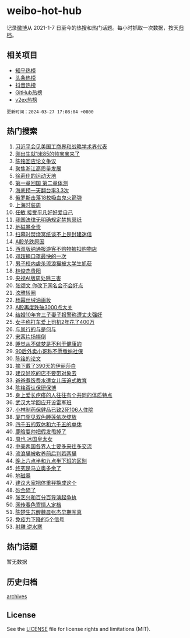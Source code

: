 # weibo-hot-hub

记录[微博](https://www.weibo.com)从 2021-1-7 日至今的热搜和热门话题。每小时抓取一次数据，按天[归档](archives)。

## 相关项目

- [知乎热榜](https://github.com/lonnyzhang423/zhihu-hot-hub)
- [头条热榜](https://github.com/lonnyzhang423/toutiao-hot-hub)
- [抖音热榜](https://github.com/lonnyzhang423/douyin-hot-hub)
- [GitHub热榜](https://github.com/lonnyzhang423/github-hot-hub)
- [v2ex热榜](https://github.com/lonnyzhang423/v2ex-hot-hub)


`更新时间：2024-03-27 17:08:04 +0800`

## 热门搜索

1. [习近平会见美国工商界和战略学术界代表](https://m.weibo.cn/search?containerid=100103type%3D1%26t%3D10%26q%3D%23%E4%B9%A0%E8%BF%91%E5%B9%B3%E4%BC%9A%E8%A7%81%E7%BE%8E%E5%9B%BD%E5%B7%A5%E5%95%86%E7%95%8C%E5%92%8C%E6%88%98%E7%95%A5%E5%AD%A6%E6%9C%AF%E7%95%8C%E4%BB%A3%E8%A1%A8%23&stream_entry_id=51&isnewpage=1&extparam=seat%3D1%26filter_type%3Drealtimehot%26c_type%3D51%26stream_entry_id%3D51%26pos%3D0%26q%3D%2523%25E4%25B9%25A0%25E8%25BF%2591%25E5%25B9%25B3%25E4%25BC%259A%25E8%25A7%2581%25E7%25BE%258E%25E5%259B%25BD%25E5%25B7%25A5%25E5%2595%2586%25E7%2595%258C%25E5%2592%258C%25E6%2588%2598%25E7%2595%25A5%25E5%25AD%25A6%25E6%259C%25AF%25E7%2595%258C%25E4%25BB%25A3%25E8%25A1%25A8%2523%26dgr%3D0%26cate%3D10103%26display_time%3D1711530483%26pre_seqid%3D1711530483840029869196)
1. [刚出生就1米85的帅宝宝来了](https://m.weibo.cn/search?containerid=100103type%3D1%26t%3D10%26q%3D%23%E5%88%9A%E5%87%BA%E7%94%9F%E5%B0%B11%E7%B1%B385%E7%9A%84%E5%B8%85%E5%AE%9D%E5%AE%9D%E6%9D%A5%E4%BA%86%23&stream_entry_id=31&isnewpage=1&extparam=seat%3D1%26realpos%3D1%26band_rank%3D1%26pos%3D0%26c_type%3D31%26cate%3D5001%26lcate%3D5001%26stream_entry_id%3D31%26filter_type%3Drealtimehot%26q%3D%2523%25E5%2588%259A%25E5%2587%25BA%25E7%2594%259F%25E5%25B0%25B11%25E7%25B1%25B385%25E7%259A%2584%25E5%25B8%2585%25E5%25AE%259D%25E5%25AE%259D%25E6%259D%25A5%25E4%25BA%2586%2523%26flag%3D32768%26dgr%3D0%26display_time%3D1711530483%26pre_seqid%3D1711530483840029869196)
1. [陈铭回应论文争议](https://m.weibo.cn/search?containerid=100103type%3D1%26t%3D10%26q%3D%23%E9%99%88%E9%93%AD%E5%9B%9E%E5%BA%94%E8%AE%BA%E6%96%87%E4%BA%89%E8%AE%AE%23&stream_entry_id=31&isnewpage=1&extparam=seat%3D1%26realpos%3D2%26band_rank%3D2%26pos%3D1%26c_type%3D31%26cate%3D5001%26lcate%3D5001%26stream_entry_id%3D31%26filter_type%3Drealtimehot%26q%3D%2523%25E9%2599%2588%25E9%2593%25AD%25E5%259B%259E%25E5%25BA%2594%25E8%25AE%25BA%25E6%2596%2587%25E4%25BA%2589%25E8%25AE%25AE%2523%26flag%3D1%26dgr%3D0%26display_time%3D1711530483%26pre_seqid%3D1711530483840029869196)
1. [聚焦浙江高质量发展](https://m.weibo.cn/search?containerid=100103type%3D1%26t%3D10%26q%3D%23%E8%81%9A%E7%84%A6%E6%B5%99%E6%B1%9F%E9%AB%98%E8%B4%A8%E9%87%8F%E5%8F%91%E5%B1%95%23&stream_entry_id=31&isnewpage=1&extparam=seat%3D1%26realpos%3D3%26band_rank%3D3%26pos%3D2%26c_type%3D31%26cate%3D5001%26lcate%3D5001%26stream_entry_id%3D31%26filter_type%3Drealtimehot%26q%3D%2523%25E8%2581%259A%25E7%2584%25A6%25E6%25B5%2599%25E6%25B1%259F%25E9%25AB%2598%25E8%25B4%25A8%25E9%2587%258F%25E5%258F%2591%25E5%25B1%2595%2523%26flag%3D0%26dgr%3D0%26display_time%3D1711530483%26pre_seqid%3D1711530483840029869196)
1. [徐莉佳的运动天地](https://m.weibo.cn/search?containerid=100103type%3D1%26t%3D10%26q%3D%23%E5%BE%90%E8%8E%89%E4%BD%B3%E7%9A%84%E8%BF%90%E5%8A%A8%E5%A4%A9%E5%9C%B0%23&stream_entry_id=31&isnewpage=1&extparam=seat%3D1%26band_rank%3D4%26pos%3D3%26c_type%3D31%26is_ad_pos%3D1%26cate%3D5001%26lcate%3D5001%26stream_entry_id%3D31%26filter_type%3Drealtimehot%26q%3D%2523%25E5%25BE%2590%25E8%258E%2589%25E4%25BD%25B3%25E7%259A%2584%25E8%25BF%2590%25E5%258A%25A8%25E5%25A4%25A9%25E5%259C%25B0%2523%26dgr%3D0%26adid%3D228625%26display_time%3D1711530483%26pre_seqid%3D1711530483840029869196)
1. [第一章回国 第二章体测](https://m.weibo.cn/search?containerid=100103type%3D1%26t%3D10%26q%3D%E7%AC%AC%E4%B8%80%E7%AB%A0%E5%9B%9E%E5%9B%BD+%E7%AC%AC%E4%BA%8C%E7%AB%A0%E4%BD%93%E6%B5%8B&stream_entry_id=31&isnewpage=1&extparam=seat%3D1%26realpos%3D4%26band_rank%3D4%26pos%3D4%26c_type%3D31%26cate%3D5001%26lcate%3D5001%26stream_entry_id%3D31%26filter_type%3Drealtimehot%26q%3D%25E7%25AC%25AC%25E4%25B8%2580%25E7%25AB%25A0%25E5%259B%259E%25E5%259B%25BD%2520%25E7%25AC%25AC%25E4%25BA%258C%25E7%25AB%25A0%25E4%25BD%2593%25E6%25B5%258B%26flag%3D2%26dgr%3D0%26display_time%3D1711530483%26pre_seqid%3D1711530483840029869196)
1. [海底捞一天翻台率3.3次](https://m.weibo.cn/search?containerid=100103type%3D1%26t%3D10%26q%3D%23%E6%B5%B7%E5%BA%95%E6%8D%9E%E4%B8%80%E5%A4%A9%E7%BF%BB%E5%8F%B0%E7%8E%873.3%E6%AC%A1%23&stream_entry_id=31&isnewpage=1&extparam=seat%3D1%26realpos%3D5%26band_rank%3D5%26pos%3D5%26c_type%3D31%26cate%3D5001%26lcate%3D5001%26stream_entry_id%3D31%26filter_type%3Drealtimehot%26q%3D%2523%25E6%25B5%25B7%25E5%25BA%2595%25E6%258D%259E%25E4%25B8%2580%25E5%25A4%25A9%25E7%25BF%25BB%25E5%258F%25B0%25E7%258E%25873.3%25E6%25AC%25A1%2523%26flag%3D2%26dgr%3D0%26display_time%3D1711530483%26pre_seqid%3D1711530483840029869196)
1. [俄罗斯击落18枚吸血鬼火箭弹](https://m.weibo.cn/search?containerid=100103type%3D1%26t%3D10%26q%3D%23%E4%BF%84%E7%BD%97%E6%96%AF%E5%87%BB%E8%90%BD18%E6%9E%9A%E5%90%B8%E8%A1%80%E9%AC%BC%E7%81%AB%E7%AE%AD%E5%BC%B9%23&stream_entry_id=31&isnewpage=1&extparam=seat%3D1%26realpos%3D6%26band_rank%3D6%26pos%3D6%26c_type%3D31%26cate%3D5001%26lcate%3D5001%26stream_entry_id%3D31%26filter_type%3Drealtimehot%26q%3D%2523%25E4%25BF%2584%25E7%25BD%2597%25E6%2596%25AF%25E5%2587%25BB%25E8%2590%25BD18%25E6%259E%259A%25E5%2590%25B8%25E8%25A1%2580%25E9%25AC%25BC%25E7%2581%25AB%25E7%25AE%25AD%25E5%25BC%25B9%2523%26flag%3D1%26dgr%3D0%26display_time%3D1711530483%26pre_seqid%3D1711530483840029869196)
1. [上海时装周](https://m.weibo.cn/search?containerid=100103type%3D1%26t%3D10%26q%3D%23%E4%B8%8A%E6%B5%B7%E6%97%B6%E8%A3%85%E5%91%A8%23&stream_entry_id=31&isnewpage=1&extparam=seat%3D1%26band_rank%3D7%26pos%3D7%26c_type%3D31%26is_ad_pos%3D1%26cate%3D5001%26lcate%3D5001%26stream_entry_id%3D31%26filter_type%3Drealtimehot%26q%3D%2523%25E4%25B8%258A%25E6%25B5%25B7%25E6%2597%25B6%25E8%25A3%2585%25E5%2591%25A8%2523%26dgr%3D0%26adid%3D228602%26display_time%3D1711530483%26pre_seqid%3D1711530483840029869196)
1. [任敏 接受平凡好好爱自己](https://m.weibo.cn/search?containerid=100103type%3D1%26t%3D10%26q%3D%E4%BB%BB%E6%95%8F+%E6%8E%A5%E5%8F%97%E5%B9%B3%E5%87%A1%E5%A5%BD%E5%A5%BD%E7%88%B1%E8%87%AA%E5%B7%B1&stream_entry_id=31&isnewpage=1&extparam=seat%3D1%26realpos%3D7%26band_rank%3D7%26pos%3D8%26c_type%3D31%26cate%3D5001%26lcate%3D5001%26stream_entry_id%3D31%26filter_type%3Drealtimehot%26q%3D%25E4%25BB%25BB%25E6%2595%258F%2520%25E6%258E%25A5%25E5%258F%2597%25E5%25B9%25B3%25E5%2587%25A1%25E5%25A5%25BD%25E5%25A5%25BD%25E7%2588%25B1%25E8%2587%25AA%25E5%25B7%25B1%26flag%3D1%26dgr%3D0%26display_time%3D1711530483%26pre_seqid%3D1711530483840029869196)
1. [我国法律无明确规定禁售冥纸](https://m.weibo.cn/search?containerid=100103type%3D1%26t%3D10%26q%3D%23%E6%88%91%E5%9B%BD%E6%B3%95%E5%BE%8B%E6%97%A0%E6%98%8E%E7%A1%AE%E8%A7%84%E5%AE%9A%E7%A6%81%E5%94%AE%E5%86%A5%E7%BA%B8%23&stream_entry_id=31&isnewpage=1&extparam=seat%3D1%26realpos%3D8%26band_rank%3D8%26pos%3D9%26c_type%3D31%26cate%3D5001%26lcate%3D5001%26stream_entry_id%3D31%26filter_type%3Drealtimehot%26q%3D%2523%25E6%2588%2591%25E5%259B%25BD%25E6%25B3%2595%25E5%25BE%258B%25E6%2597%25A0%25E6%2598%258E%25E7%25A1%25AE%25E8%25A7%2584%25E5%25AE%259A%25E7%25A6%2581%25E5%2594%25AE%25E5%2586%25A5%25E7%25BA%25B8%2523%26flag%3D0%26dgr%3D0%26display_time%3D1711530483%26pre_seqid%3D1711530483840029869196)
1. [地磁暴全责](https://m.weibo.cn/search?containerid=100103type%3D1%26t%3D10%26q%3D%E5%9C%B0%E7%A3%81%E6%9A%B4%E5%85%A8%E8%B4%A3&stream_entry_id=31&isnewpage=1&extparam=seat%3D1%26realpos%3D9%26band_rank%3D9%26pos%3D10%26c_type%3D31%26cate%3D5001%26lcate%3D5001%26stream_entry_id%3D31%26filter_type%3Drealtimehot%26q%3D%25E5%259C%25B0%25E7%25A3%2581%25E6%259A%25B4%25E5%2585%25A8%25E8%25B4%25A3%26flag%3D0%26dgr%3D0%26display_time%3D1711530483%26pre_seqid%3D1711530483840029869196)
1. [扫墓时焚烧冥纸谈不上是封建迷信](https://m.weibo.cn/search?containerid=100103type%3D1%26t%3D10%26q%3D%23%E6%89%AB%E5%A2%93%E6%97%B6%E7%84%9A%E7%83%A7%E5%86%A5%E7%BA%B8%E8%B0%88%E4%B8%8D%E4%B8%8A%E6%98%AF%E5%B0%81%E5%BB%BA%E8%BF%B7%E4%BF%A1%23&stream_entry_id=31&isnewpage=1&extparam=seat%3D1%26realpos%3D10%26band_rank%3D10%26pos%3D11%26c_type%3D31%26cate%3D5001%26lcate%3D5001%26stream_entry_id%3D31%26filter_type%3Drealtimehot%26q%3D%2523%25E6%2589%25AB%25E5%25A2%2593%25E6%2597%25B6%25E7%2584%259A%25E7%2583%25A7%25E5%2586%25A5%25E7%25BA%25B8%25E8%25B0%2588%25E4%25B8%258D%25E4%25B8%258A%25E6%2598%25AF%25E5%25B0%2581%25E5%25BB%25BA%25E8%25BF%25B7%25E4%25BF%25A1%2523%26flag%3D0%26dgr%3D0%26display_time%3D1711530483%26pre_seqid%3D1711530483840029869196)
1. [A股杀跌原因](https://m.weibo.cn/search?containerid=100103type%3D1%26t%3D10%26q%3D%23A%E8%82%A1%E6%9D%80%E8%B7%8C%E5%8E%9F%E5%9B%A0%23&stream_entry_id=31&isnewpage=1&extparam=seat%3D1%26realpos%3D11%26band_rank%3D11%26pos%3D12%26c_type%3D31%26cate%3D5001%26lcate%3D5001%26stream_entry_id%3D31%26filter_type%3Drealtimehot%26q%3D%2523A%25E8%2582%25A1%25E6%259D%2580%25E8%25B7%258C%25E5%258E%259F%25E5%259B%25A0%2523%26flag%3D1%26dgr%3D0%26display_time%3D1711530483%26pre_seqid%3D1711530483840029869196)
1. [西双版纳通报游客不购物被扣购物店](https://m.weibo.cn/search?containerid=100103type%3D1%26t%3D10%26q%3D%23%E8%A5%BF%E5%8F%8C%E7%89%88%E7%BA%B3%E9%80%9A%E6%8A%A5%E6%B8%B8%E5%AE%A2%E4%B8%8D%E8%B4%AD%E7%89%A9%E8%A2%AB%E6%89%A3%E8%B4%AD%E7%89%A9%E5%BA%97%23&stream_entry_id=31&isnewpage=1&extparam=seat%3D1%26realpos%3D12%26band_rank%3D12%26pos%3D13%26c_type%3D31%26cate%3D5001%26lcate%3D5001%26stream_entry_id%3D31%26filter_type%3Drealtimehot%26q%3D%2523%25E8%25A5%25BF%25E5%258F%258C%25E7%2589%2588%25E7%25BA%25B3%25E9%2580%259A%25E6%258A%25A5%25E6%25B8%25B8%25E5%25AE%25A2%25E4%25B8%258D%25E8%25B4%25AD%25E7%2589%25A9%25E8%25A2%25AB%25E6%2589%25A3%25E8%25B4%25AD%25E7%2589%25A9%25E5%25BA%2597%2523%26flag%3D1%26dgr%3D0%26display_time%3D1711530483%26pre_seqid%3D1711530483840029869196)
1. [邓超摘口罩最快的一次](https://m.weibo.cn/search?containerid=100103type%3D1%26t%3D10%26q%3D%E9%82%93%E8%B6%85%E6%91%98%E5%8F%A3%E7%BD%A9%E6%9C%80%E5%BF%AB%E7%9A%84%E4%B8%80%E6%AC%A1&stream_entry_id=31&isnewpage=1&extparam=seat%3D1%26realpos%3D13%26band_rank%3D13%26pos%3D14%26c_type%3D31%26cate%3D5001%26lcate%3D5001%26stream_entry_id%3D31%26filter_type%3Drealtimehot%26q%3D%25E9%2582%2593%25E8%25B6%2585%25E6%2591%2598%25E5%258F%25A3%25E7%25BD%25A9%25E6%259C%2580%25E5%25BF%25AB%25E7%259A%2584%25E4%25B8%2580%25E6%25AC%25A1%26flag%3D0%26dgr%3D0%26display_time%3D1711530483%26pre_seqid%3D1711530483840029869196)
1. [男子校内虐杀流浪猫被大学生抓获](https://m.weibo.cn/search?containerid=100103type%3D1%26t%3D10%26q%3D%23%E7%94%B7%E5%AD%90%E6%A0%A1%E5%86%85%E8%99%90%E6%9D%80%E6%B5%81%E6%B5%AA%E7%8C%AB%E8%A2%AB%E5%A4%A7%E5%AD%A6%E7%94%9F%E6%8A%93%E8%8E%B7%23&stream_entry_id=31&isnewpage=1&extparam=seat%3D1%26realpos%3D14%26band_rank%3D14%26pos%3D15%26c_type%3D31%26cate%3D5001%26lcate%3D5001%26stream_entry_id%3D31%26filter_type%3Drealtimehot%26q%3D%2523%25E7%2594%25B7%25E5%25AD%2590%25E6%25A0%25A1%25E5%2586%2585%25E8%2599%2590%25E6%259D%2580%25E6%25B5%2581%25E6%25B5%25AA%25E7%258C%25AB%25E8%25A2%25AB%25E5%25A4%25A7%25E5%25AD%25A6%25E7%2594%259F%25E6%258A%2593%25E8%258E%25B7%2523%26flag%3D0%26dgr%3D0%26display_time%3D1711530483%26pre_seqid%3D1711530483840029869196)
1. [林俊杰贵阳](https://m.weibo.cn/search?containerid=100103type%3D1%26t%3D10%26q%3D%E6%9E%97%E4%BF%8A%E6%9D%B0%E8%B4%B5%E9%98%B3&stream_entry_id=31&isnewpage=1&extparam=seat%3D1%26realpos%3D15%26band_rank%3D15%26pos%3D16%26c_type%3D31%26cate%3D5001%26lcate%3D5001%26stream_entry_id%3D31%26filter_type%3Drealtimehot%26q%3D%25E6%259E%2597%25E4%25BF%258A%25E6%259D%25B0%25E8%25B4%25B5%25E9%2598%25B3%26flag%3D1%26dgr%3D0%26display_time%3D1711530483%26pre_seqid%3D1711530483840029869196)
1. [央视AI版周处除三害](https://m.weibo.cn/search?containerid=100103type%3D1%26t%3D10%26q%3D%23%E5%A4%AE%E8%A7%86AI%E7%89%88%E5%91%A8%E5%A4%84%E9%99%A4%E4%B8%89%E5%AE%B3%23&stream_entry_id=31&isnewpage=1&extparam=seat%3D1%26realpos%3D16%26band_rank%3D16%26pos%3D17%26c_type%3D31%26cate%3D5001%26lcate%3D5001%26stream_entry_id%3D31%26filter_type%3Drealtimehot%26q%3D%2523%25E5%25A4%25AE%25E8%25A7%2586AI%25E7%2589%2588%25E5%2591%25A8%25E5%25A4%2584%25E9%2599%25A4%25E4%25B8%2589%25E5%25AE%25B3%2523%26flag%3D1%26dgr%3D0%26display_time%3D1711530483%26pre_seqid%3D1711530483840029869196)
1. [张颂文 你改下网名会不会好点](https://m.weibo.cn/search?containerid=100103type%3D1%26t%3D10%26q%3D%E5%BC%A0%E9%A2%82%E6%96%87+%E4%BD%A0%E6%94%B9%E4%B8%8B%E7%BD%91%E5%90%8D%E4%BC%9A%E4%B8%8D%E4%BC%9A%E5%A5%BD%E7%82%B9&stream_entry_id=31&isnewpage=1&extparam=seat%3D1%26realpos%3D17%26band_rank%3D17%26pos%3D18%26c_type%3D31%26cate%3D5001%26lcate%3D5001%26stream_entry_id%3D31%26filter_type%3Drealtimehot%26q%3D%25E5%25BC%25A0%25E9%25A2%2582%25E6%2596%2587%2520%25E4%25BD%25A0%25E6%2594%25B9%25E4%25B8%258B%25E7%25BD%2591%25E5%2590%258D%25E4%25BC%259A%25E4%25B8%258D%25E4%25BC%259A%25E5%25A5%25BD%25E7%2582%25B9%26flag%3D2%26dgr%3D0%26display_time%3D1711530483%26pre_seqid%3D1711530483840029869196)
1. [泫雅转圈](https://m.weibo.cn/search?containerid=100103type%3D1%26t%3D10%26q%3D%E6%B3%AB%E9%9B%85%E8%BD%AC%E5%9C%88&stream_entry_id=31&isnewpage=1&extparam=seat%3D1%26realpos%3D18%26band_rank%3D18%26pos%3D19%26c_type%3D31%26cate%3D5001%26lcate%3D5001%26stream_entry_id%3D31%26filter_type%3Drealtimehot%26q%3D%25E6%25B3%25AB%25E9%259B%2585%25E8%25BD%25AC%25E5%259C%2588%26flag%3D0%26dgr%3D0%26display_time%3D1711530483%26pre_seqid%3D1711530483840029869196)
1. [杨幂丝绒油画妆](https://m.weibo.cn/search?containerid=100103type%3D1%26t%3D10%26q%3D%23%E6%9D%A8%E5%B9%82%E4%B8%9D%E7%BB%92%E6%B2%B9%E7%94%BB%E5%A6%86%23&stream_entry_id=31&isnewpage=1&extparam=seat%3D1%26realpos%3D19%26band_rank%3D19%26pos%3D20%26c_type%3D31%26cate%3D5001%26lcate%3D5001%26stream_entry_id%3D31%26filter_type%3Drealtimehot%26q%3D%2523%25E6%259D%25A8%25E5%25B9%2582%25E4%25B8%259D%25E7%25BB%2592%25E6%25B2%25B9%25E7%2594%25BB%25E5%25A6%2586%2523%26flag%3D1%26dgr%3D0%26display_time%3D1711530483%26pre_seqid%3D1711530483840029869196)
1. [A股再度跌破3000点大关](https://m.weibo.cn/search?containerid=100103type%3D1%26t%3D10%26q%3D%23A%E8%82%A1%E5%86%8D%E5%BA%A6%E8%B7%8C%E7%A0%B43000%E7%82%B9%E5%A4%A7%E5%85%B3%23&stream_entry_id=31&isnewpage=1&extparam=seat%3D1%26realpos%3D20%26band_rank%3D20%26pos%3D21%26c_type%3D31%26cate%3D5001%26lcate%3D5001%26stream_entry_id%3D31%26filter_type%3Drealtimehot%26q%3D%2523A%25E8%2582%25A1%25E5%2586%258D%25E5%25BA%25A6%25E8%25B7%258C%25E7%25A0%25B43000%25E7%2582%25B9%25E5%25A4%25A7%25E5%2585%25B3%2523%26flag%3D0%26dgr%3D0%26display_time%3D1711530483%26pre_seqid%3D1711530483840029869196)
1. [结婚10年育三子妻子报警称遭丈夫强奸](https://m.weibo.cn/search?containerid=100103type%3D1%26t%3D10%26q%3D%23%E7%BB%93%E5%A9%9A10%E5%B9%B4%E8%82%B2%E4%B8%89%E5%AD%90%E5%A6%BB%E5%AD%90%E6%8A%A5%E8%AD%A6%E7%A7%B0%E9%81%AD%E4%B8%88%E5%A4%AB%E5%BC%BA%E5%A5%B8%23&stream_entry_id=31&isnewpage=1&extparam=seat%3D1%26realpos%3D21%26band_rank%3D21%26pos%3D22%26c_type%3D31%26cate%3D5001%26lcate%3D5001%26stream_entry_id%3D31%26filter_type%3Drealtimehot%26q%3D%2523%25E7%25BB%2593%25E5%25A9%259A10%25E5%25B9%25B4%25E8%2582%25B2%25E4%25B8%2589%25E5%25AD%2590%25E5%25A6%25BB%25E5%25AD%2590%25E6%258A%25A5%25E8%25AD%25A6%25E7%25A7%25B0%25E9%2581%25AD%25E4%25B8%2588%25E5%25A4%25AB%25E5%25BC%25BA%25E5%25A5%25B8%2523%26flag%3D1%26dgr%3D0%26display_time%3D1711530483%26pre_seqid%3D1711530483840029869196)
1. [女子称打车爱上司机2年花了400万](https://m.weibo.cn/search?containerid=100103type%3D1%26t%3D10%26q%3D%23%E5%A5%B3%E5%AD%90%E7%A7%B0%E6%89%93%E8%BD%A6%E7%88%B1%E4%B8%8A%E5%8F%B8%E6%9C%BA2%E5%B9%B4%E8%8A%B1%E4%BA%86400%E4%B8%87%23&stream_entry_id=31&isnewpage=1&extparam=seat%3D1%26realpos%3D22%26band_rank%3D22%26pos%3D23%26c_type%3D31%26cate%3D5001%26lcate%3D5001%26stream_entry_id%3D31%26filter_type%3Drealtimehot%26q%3D%2523%25E5%25A5%25B3%25E5%25AD%2590%25E7%25A7%25B0%25E6%2589%2593%25E8%25BD%25A6%25E7%2588%25B1%25E4%25B8%258A%25E5%258F%25B8%25E6%259C%25BA2%25E5%25B9%25B4%25E8%258A%25B1%25E4%25BA%2586400%25E4%25B8%2587%2523%26flag%3D0%26dgr%3D0%26display_time%3D1711530483%26pre_seqid%3D1711530483840029869196)
1. [与凤行的与是何与](https://m.weibo.cn/search?containerid=100103type%3D1%26t%3D10%26q%3D%E4%B8%8E%E5%87%A4%E8%A1%8C%E7%9A%84%E4%B8%8E%E6%98%AF%E4%BD%95%E4%B8%8E&stream_entry_id=31&isnewpage=1&extparam=seat%3D1%26realpos%3D23%26band_rank%3D23%26pos%3D24%26c_type%3D31%26cate%3D5001%26lcate%3D5001%26stream_entry_id%3D31%26filter_type%3Drealtimehot%26q%3D%25E4%25B8%258E%25E5%2587%25A4%25E8%25A1%258C%25E7%259A%2584%25E4%25B8%258E%25E6%2598%25AF%25E4%25BD%2595%25E4%25B8%258E%26flag%3D1%26dgr%3D0%26display_time%3D1711530483%26pre_seqid%3D1711530483840029869196)
1. [宋茜片场摔倒](https://m.weibo.cn/search?containerid=100103type%3D1%26t%3D10%26q%3D%E5%AE%8B%E8%8C%9C%E7%89%87%E5%9C%BA%E6%91%94%E5%80%92&stream_entry_id=31&isnewpage=1&extparam=seat%3D1%26realpos%3D24%26band_rank%3D24%26pos%3D25%26c_type%3D31%26cate%3D5001%26lcate%3D5001%26stream_entry_id%3D31%26filter_type%3Drealtimehot%26q%3D%25E5%25AE%258B%25E8%258C%259C%25E7%2589%2587%25E5%259C%25BA%25E6%2591%2594%25E5%2580%2592%26flag%3D0%26dgr%3D0%26display_time%3D1711530483%26pre_seqid%3D1711530483840029869196)
1. [睡觉从不做梦是不利于健康的](https://m.weibo.cn/search?containerid=100103type%3D1%26t%3D10%26q%3D%23%E7%9D%A1%E8%A7%89%E4%BB%8E%E4%B8%8D%E5%81%9A%E6%A2%A6%E6%98%AF%E4%B8%8D%E5%88%A9%E4%BA%8E%E5%81%A5%E5%BA%B7%E7%9A%84%23&stream_entry_id=31&isnewpage=1&extparam=seat%3D1%26realpos%3D25%26band_rank%3D25%26pos%3D26%26c_type%3D31%26cate%3D5001%26lcate%3D5001%26stream_entry_id%3D31%26filter_type%3Drealtimehot%26q%3D%2523%25E7%259D%25A1%25E8%25A7%2589%25E4%25BB%258E%25E4%25B8%258D%25E5%2581%259A%25E6%25A2%25A6%25E6%2598%25AF%25E4%25B8%258D%25E5%2588%25A9%25E4%25BA%258E%25E5%2581%25A5%25E5%25BA%25B7%25E7%259A%2584%2523%26flag%3D0%26dgr%3D0%26display_time%3D1711530483%26pre_seqid%3D1711530483840029869196)
1. [90后外卖小哥称不愿缴纳社保](https://m.weibo.cn/search?containerid=100103type%3D1%26t%3D10%26q%3D%2390%E5%90%8E%E5%A4%96%E5%8D%96%E5%B0%8F%E5%93%A5%E7%A7%B0%E4%B8%8D%E6%84%BF%E7%BC%B4%E7%BA%B3%E7%A4%BE%E4%BF%9D%23&stream_entry_id=31&isnewpage=1&extparam=seat%3D1%26realpos%3D26%26band_rank%3D26%26pos%3D27%26c_type%3D31%26cate%3D5001%26lcate%3D5001%26stream_entry_id%3D31%26filter_type%3Drealtimehot%26q%3D%252390%25E5%2590%258E%25E5%25A4%2596%25E5%258D%2596%25E5%25B0%258F%25E5%2593%25A5%25E7%25A7%25B0%25E4%25B8%258D%25E6%2584%25BF%25E7%25BC%25B4%25E7%25BA%25B3%25E7%25A4%25BE%25E4%25BF%259D%2523%26flag%3D0%26dgr%3D0%26display_time%3D1711530483%26pre_seqid%3D1711530483840029869196)
1. [陈铭的论文](https://m.weibo.cn/search?containerid=100103type%3D1%26t%3D10%26q%3D%23%E9%99%88%E9%93%AD%E7%9A%84%E8%AE%BA%E6%96%87%23&stream_entry_id=31&isnewpage=1&extparam=seat%3D1%26realpos%3D27%26band_rank%3D27%26pos%3D28%26c_type%3D31%26cate%3D5001%26lcate%3D5001%26stream_entry_id%3D31%26filter_type%3Drealtimehot%26q%3D%2523%25E9%2599%2588%25E9%2593%25AD%25E7%259A%2584%25E8%25AE%25BA%25E6%2596%2587%2523%26flag%3D0%26dgr%3D0%26display_time%3D1711530483%26pre_seqid%3D1711530483840029869196)
1. [摘下戴了390天的伊丽莎白](https://m.weibo.cn/search?containerid=100103type%3D1%26t%3D10%26q%3D%23%E6%91%98%E4%B8%8B%E6%88%B4%E4%BA%86390%E5%A4%A9%E7%9A%84%E4%BC%8A%E4%B8%BD%E8%8E%8E%E7%99%BD%23&stream_entry_id=31&isnewpage=1&extparam=seat%3D1%26realpos%3D28%26band_rank%3D28%26pos%3D29%26c_type%3D31%26cate%3D5001%26lcate%3D5001%26stream_entry_id%3D31%26filter_type%3Drealtimehot%26q%3D%2523%25E6%2591%2598%25E4%25B8%258B%25E6%2588%25B4%25E4%25BA%2586390%25E5%25A4%25A9%25E7%259A%2584%25E4%25BC%258A%25E4%25B8%25BD%25E8%258E%258E%25E7%2599%25BD%2523%26flag%3D1%26dgr%3D0%26display_time%3D1711530483%26pre_seqid%3D1711530483840029869196)
1. [建议好吃的店不要带对象去](https://m.weibo.cn/search?containerid=100103type%3D1%26t%3D10%26q%3D%23%E5%BB%BA%E8%AE%AE%E5%A5%BD%E5%90%83%E7%9A%84%E5%BA%97%E4%B8%8D%E8%A6%81%E5%B8%A6%E5%AF%B9%E8%B1%A1%E5%8E%BB%23&stream_entry_id=31&isnewpage=1&extparam=seat%3D1%26realpos%3D29%26band_rank%3D29%26pos%3D30%26c_type%3D31%26cate%3D5001%26lcate%3D5001%26stream_entry_id%3D31%26filter_type%3Drealtimehot%26q%3D%2523%25E5%25BB%25BA%25E8%25AE%25AE%25E5%25A5%25BD%25E5%2590%2583%25E7%259A%2584%25E5%25BA%2597%25E4%25B8%258D%25E8%25A6%2581%25E5%25B8%25A6%25E5%25AF%25B9%25E8%25B1%25A1%25E5%258E%25BB%2523%26flag%3D0%26dgr%3D0%26display_time%3D1711530483%26pre_seqid%3D1711530483840029869196)
1. [爸爸煮饭费水遭女儿压迫式教育](https://m.weibo.cn/search?containerid=100103type%3D1%26t%3D10%26q%3D%23%E7%88%B8%E7%88%B8%E7%85%AE%E9%A5%AD%E8%B4%B9%E6%B0%B4%E9%81%AD%E5%A5%B3%E5%84%BF%E5%8E%8B%E8%BF%AB%E5%BC%8F%E6%95%99%E8%82%B2%23&stream_entry_id=31&isnewpage=1&extparam=seat%3D1%26realpos%3D30%26band_rank%3D30%26pos%3D31%26c_type%3D31%26cate%3D5001%26lcate%3D5001%26stream_entry_id%3D31%26filter_type%3Drealtimehot%26q%3D%2523%25E7%2588%25B8%25E7%2588%25B8%25E7%2585%25AE%25E9%25A5%25AD%25E8%25B4%25B9%25E6%25B0%25B4%25E9%2581%25AD%25E5%25A5%25B3%25E5%2584%25BF%25E5%258E%258B%25E8%25BF%25AB%25E5%25BC%258F%25E6%2595%2599%25E8%2582%25B2%2523%26flag%3D0%26dgr%3D0%26display_time%3D1711530483%26pre_seqid%3D1711530483840029869196)
1. [陈铭否认保研保博](https://m.weibo.cn/search?containerid=100103type%3D1%26t%3D10%26q%3D%23%E9%99%88%E9%93%AD%E5%90%A6%E8%AE%A4%E4%BF%9D%E7%A0%94%E4%BF%9D%E5%8D%9A%23&stream_entry_id=31&isnewpage=1&extparam=seat%3D1%26realpos%3D31%26band_rank%3D31%26pos%3D32%26c_type%3D31%26cate%3D5001%26lcate%3D5001%26stream_entry_id%3D31%26filter_type%3Drealtimehot%26q%3D%2523%25E9%2599%2588%25E9%2593%25AD%25E5%2590%25A6%25E8%25AE%25A4%25E4%25BF%259D%25E7%25A0%2594%25E4%25BF%259D%25E5%258D%259A%2523%26flag%3D1%26dgr%3D0%26display_time%3D1711530483%26pre_seqid%3D1711530483840029869196)
1. [身上爱长疙瘩的人往往有个共同的体质特点](https://m.weibo.cn/search?containerid=100103type%3D1%26t%3D10%26q%3D%23%E8%BA%AB%E4%B8%8A%E7%88%B1%E9%95%BF%E7%96%99%E7%98%A9%E7%9A%84%E4%BA%BA%E5%BE%80%E5%BE%80%E6%9C%89%E4%B8%AA%E5%85%B1%E5%90%8C%E7%9A%84%E4%BD%93%E8%B4%A8%E7%89%B9%E7%82%B9%23&stream_entry_id=31&isnewpage=1&extparam=seat%3D1%26realpos%3D32%26band_rank%3D32%26pos%3D33%26c_type%3D31%26cate%3D5001%26lcate%3D5001%26stream_entry_id%3D31%26filter_type%3Drealtimehot%26q%3D%2523%25E8%25BA%25AB%25E4%25B8%258A%25E7%2588%25B1%25E9%2595%25BF%25E7%2596%2599%25E7%2598%25A9%25E7%259A%2584%25E4%25BA%25BA%25E5%25BE%2580%25E5%25BE%2580%25E6%259C%2589%25E4%25B8%25AA%25E5%2585%25B1%25E5%2590%258C%25E7%259A%2584%25E4%25BD%2593%25E8%25B4%25A8%25E7%2589%25B9%25E7%2582%25B9%2523%26flag%3D1%26dgr%3D0%26display_time%3D1711530483%26pre_seqid%3D1711530483840029869196)
1. [武汉大学回应开设雷军班](https://m.weibo.cn/search?containerid=100103type%3D1%26t%3D10%26q%3D%23%E6%AD%A6%E6%B1%89%E5%A4%A7%E5%AD%A6%E5%9B%9E%E5%BA%94%E5%BC%80%E8%AE%BE%E9%9B%B7%E5%86%9B%E7%8F%AD%23&stream_entry_id=31&isnewpage=1&extparam=seat%3D1%26realpos%3D33%26band_rank%3D33%26pos%3D34%26c_type%3D31%26cate%3D5001%26lcate%3D5001%26stream_entry_id%3D31%26filter_type%3Drealtimehot%26q%3D%2523%25E6%25AD%25A6%25E6%25B1%2589%25E5%25A4%25A7%25E5%25AD%25A6%25E5%259B%259E%25E5%25BA%2594%25E5%25BC%2580%25E8%25AE%25BE%25E9%259B%25B7%25E5%2586%259B%25E7%258F%25AD%2523%26flag%3D0%26dgr%3D0%26display_time%3D1711530483%26pre_seqid%3D1711530483840029869196)
1. [小林制药保健品已致2死106人住院](https://m.weibo.cn/search?containerid=100103type%3D1%26t%3D10%26q%3D%23%E5%B0%8F%E6%9E%97%E5%88%B6%E8%8D%AF%E4%BF%9D%E5%81%A5%E5%93%81%E5%B7%B2%E8%87%B42%E6%AD%BB106%E4%BA%BA%E4%BD%8F%E9%99%A2%23&stream_entry_id=31&isnewpage=1&extparam=seat%3D1%26realpos%3D34%26band_rank%3D34%26pos%3D35%26c_type%3D31%26cate%3D5001%26lcate%3D5001%26stream_entry_id%3D31%26filter_type%3Drealtimehot%26q%3D%2523%25E5%25B0%258F%25E6%259E%2597%25E5%2588%25B6%25E8%258D%25AF%25E4%25BF%259D%25E5%2581%25A5%25E5%2593%2581%25E5%25B7%25B2%25E8%2587%25B42%25E6%25AD%25BB106%25E4%25BA%25BA%25E4%25BD%258F%25E9%2599%25A2%2523%26flag%3D0%26dgr%3D0%26display_time%3D1711530483%26pre_seqid%3D1711530483840029869196)
1. [厦门罕见双色睡莲依次绽放](https://m.weibo.cn/search?containerid=100103type%3D1%26t%3D10%26q%3D%23%E5%8E%A6%E9%97%A8%E7%BD%95%E8%A7%81%E5%8F%8C%E8%89%B2%E7%9D%A1%E8%8E%B2%E4%BE%9D%E6%AC%A1%E7%BB%BD%E6%94%BE%23&stream_entry_id=31&isnewpage=1&extparam=seat%3D1%26realpos%3D35%26band_rank%3D35%26pos%3D36%26c_type%3D31%26cate%3D5001%26lcate%3D5001%26stream_entry_id%3D31%26filter_type%3Drealtimehot%26q%3D%2523%25E5%258E%25A6%25E9%2597%25A8%25E7%25BD%2595%25E8%25A7%2581%25E5%258F%258C%25E8%2589%25B2%25E7%259D%25A1%25E8%258E%25B2%25E4%25BE%259D%25E6%25AC%25A1%25E7%25BB%25BD%25E6%2594%25BE%2523%26flag%3D1%26dgr%3D0%26display_time%3D1711530483%26pre_seqid%3D1711530483840029869196)
1. [四千五的双休和六千五的单休](https://m.weibo.cn/search?containerid=100103type%3D1%26t%3D10%26q%3D%23%E5%9B%9B%E5%8D%83%E4%BA%94%E7%9A%84%E5%8F%8C%E4%BC%91%E5%92%8C%E5%85%AD%E5%8D%83%E4%BA%94%E7%9A%84%E5%8D%95%E4%BC%91%23&stream_entry_id=31&isnewpage=1&extparam=seat%3D1%26realpos%3D36%26band_rank%3D36%26pos%3D37%26c_type%3D31%26cate%3D5001%26lcate%3D5001%26stream_entry_id%3D31%26filter_type%3Drealtimehot%26q%3D%2523%25E5%259B%259B%25E5%258D%2583%25E4%25BA%2594%25E7%259A%2584%25E5%258F%258C%25E4%25BC%2591%25E5%2592%258C%25E5%2585%25AD%25E5%258D%2583%25E4%25BA%2594%25E7%259A%2584%25E5%258D%2595%25E4%25BC%2591%2523%26flag%3D0%26dgr%3D0%26display_time%3D1711530483%26pre_seqid%3D1711530483840029869196)
1. [鹿晗耍帅把假发甩掉了](https://m.weibo.cn/search?containerid=100103type%3D1%26t%3D10%26q%3D%E9%B9%BF%E6%99%97%E8%80%8D%E5%B8%85%E6%8A%8A%E5%81%87%E5%8F%91%E7%94%A9%E6%8E%89%E4%BA%86&stream_entry_id=31&isnewpage=1&extparam=seat%3D1%26realpos%3D37%26band_rank%3D37%26pos%3D38%26c_type%3D31%26cate%3D5001%26lcate%3D5001%26stream_entry_id%3D31%26filter_type%3Drealtimehot%26q%3D%25E9%25B9%25BF%25E6%2599%2597%25E8%2580%258D%25E5%25B8%2585%25E6%258A%258A%25E5%2581%2587%25E5%258F%2591%25E7%2594%25A9%25E6%258E%2589%25E4%25BA%2586%26flag%3D0%26dgr%3D0%26display_time%3D1711530483%26pre_seqid%3D1711530483840029869196)
1. [周也 冰国皇太女](https://m.weibo.cn/search?containerid=100103type%3D1%26t%3D10%26q%3D%E5%91%A8%E4%B9%9F+%E5%86%B0%E5%9B%BD%E7%9A%87%E5%A4%AA%E5%A5%B3&stream_entry_id=31&isnewpage=1&extparam=seat%3D1%26realpos%3D38%26band_rank%3D38%26pos%3D39%26c_type%3D31%26cate%3D5001%26lcate%3D5001%26stream_entry_id%3D31%26filter_type%3Drealtimehot%26q%3D%25E5%2591%25A8%25E4%25B9%259F%2520%25E5%2586%25B0%25E5%259B%25BD%25E7%259A%2587%25E5%25A4%25AA%25E5%25A5%25B3%26flag%3D0%26dgr%3D0%26display_time%3D1711530483%26pre_seqid%3D1711530483840029869196)
1. [中美两国各界人士要多来往多交流](https://m.weibo.cn/search?containerid=100103type%3D1%26t%3D10%26q%3D%23%E4%B8%AD%E7%BE%8E%E4%B8%A4%E5%9B%BD%E5%90%84%E7%95%8C%E4%BA%BA%E5%A3%AB%E8%A6%81%E5%A4%9A%E6%9D%A5%E5%BE%80%E5%A4%9A%E4%BA%A4%E6%B5%81%23&stream_entry_id=31&isnewpage=1&extparam=seat%3D1%26realpos%3D39%26band_rank%3D39%26pos%3D40%26c_type%3D31%26cate%3D5001%26lcate%3D5001%26stream_entry_id%3D31%26filter_type%3Drealtimehot%26q%3D%2523%25E4%25B8%25AD%25E7%25BE%258E%25E4%25B8%25A4%25E5%259B%25BD%25E5%2590%2584%25E7%2595%258C%25E4%25BA%25BA%25E5%25A3%25AB%25E8%25A6%2581%25E5%25A4%259A%25E6%259D%25A5%25E5%25BE%2580%25E5%25A4%259A%25E4%25BA%25A4%25E6%25B5%2581%2523%26flag%3D1%26dgr%3D0%26display_time%3D1711530483%26pre_seqid%3D1711530483840029869196)
1. [流浪猫被收养前后判若两猫](https://m.weibo.cn/search?containerid=100103type%3D1%26t%3D10%26q%3D%23%E6%B5%81%E6%B5%AA%E7%8C%AB%E8%A2%AB%E6%94%B6%E5%85%BB%E5%89%8D%E5%90%8E%E5%88%A4%E8%8B%A5%E4%B8%A4%E7%8C%AB%23&stream_entry_id=31&isnewpage=1&extparam=seat%3D1%26realpos%3D40%26band_rank%3D40%26pos%3D41%26c_type%3D31%26cate%3D5001%26lcate%3D5001%26stream_entry_id%3D31%26filter_type%3Drealtimehot%26q%3D%2523%25E6%25B5%2581%25E6%25B5%25AA%25E7%258C%25AB%25E8%25A2%25AB%25E6%2594%25B6%25E5%2585%25BB%25E5%2589%258D%25E5%2590%258E%25E5%2588%25A4%25E8%258B%25A5%25E4%25B8%25A4%25E7%258C%25AB%2523%26flag%3D1%26dgr%3D0%26display_time%3D1711530483%26pre_seqid%3D1711530483840029869196)
1. [晚上六点半和九点半下班的区别](https://m.weibo.cn/search?containerid=100103type%3D1%26t%3D10%26q%3D%23%E6%99%9A%E4%B8%8A%E5%85%AD%E7%82%B9%E5%8D%8A%E5%92%8C%E4%B9%9D%E7%82%B9%E5%8D%8A%E4%B8%8B%E7%8F%AD%E7%9A%84%E5%8C%BA%E5%88%AB%23&stream_entry_id=31&isnewpage=1&extparam=seat%3D1%26realpos%3D41%26band_rank%3D41%26pos%3D42%26c_type%3D31%26cate%3D5001%26lcate%3D5001%26stream_entry_id%3D31%26filter_type%3Drealtimehot%26q%3D%2523%25E6%2599%259A%25E4%25B8%258A%25E5%2585%25AD%25E7%2582%25B9%25E5%258D%258A%25E5%2592%258C%25E4%25B9%259D%25E7%2582%25B9%25E5%258D%258A%25E4%25B8%258B%25E7%258F%25AD%25E7%259A%2584%25E5%258C%25BA%25E5%2588%25AB%2523%26flag%3D0%26dgr%3D0%26display_time%3D1711530483%26pre_seqid%3D1711530483840029869196)
1. [终究是马立奥多余了](https://m.weibo.cn/search?containerid=100103type%3D1%26t%3D10%26q%3D%23%E7%BB%88%E7%A9%B6%E6%98%AF%E9%A9%AC%E7%AB%8B%E5%A5%A5%E5%A4%9A%E4%BD%99%E4%BA%86%23&stream_entry_id=31&isnewpage=1&extparam=seat%3D1%26realpos%3D42%26band_rank%3D42%26pos%3D43%26c_type%3D31%26cate%3D5001%26lcate%3D5001%26stream_entry_id%3D31%26filter_type%3Drealtimehot%26q%3D%2523%25E7%25BB%2588%25E7%25A9%25B6%25E6%2598%25AF%25E9%25A9%25AC%25E7%25AB%258B%25E5%25A5%25A5%25E5%25A4%259A%25E4%25BD%2599%25E4%25BA%2586%2523%26flag%3D1%26dgr%3D0%26display_time%3D1711530483%26pre_seqid%3D1711530483840029869196)
1. [地磁暴](https://m.weibo.cn/search?containerid=100103type%3D1%26t%3D10%26q%3D%E5%9C%B0%E7%A3%81%E6%9A%B4&stream_entry_id=31&isnewpage=1&extparam=seat%3D1%26realpos%3D43%26band_rank%3D43%26pos%3D44%26c_type%3D31%26cate%3D5001%26lcate%3D5001%26stream_entry_id%3D31%26filter_type%3Drealtimehot%26q%3D%25E5%259C%25B0%25E7%25A3%2581%25E6%259A%25B4%26flag%3D0%26dgr%3D0%26display_time%3D1711530483%26pre_seqid%3D1711530483840029869196)
1. [建议大家把体重秤换成这个](https://m.weibo.cn/search?containerid=100103type%3D1%26t%3D10%26q%3D%23%E5%BB%BA%E8%AE%AE%E5%A4%A7%E5%AE%B6%E6%8A%8A%E4%BD%93%E9%87%8D%E7%A7%A4%E6%8D%A2%E6%88%90%E8%BF%99%E4%B8%AA%23&stream_entry_id=31&isnewpage=1&extparam=seat%3D1%26realpos%3D44%26band_rank%3D44%26pos%3D45%26c_type%3D31%26cate%3D5001%26lcate%3D5001%26stream_entry_id%3D31%26filter_type%3Drealtimehot%26q%3D%2523%25E5%25BB%25BA%25E8%25AE%25AE%25E5%25A4%25A7%25E5%25AE%25B6%25E6%258A%258A%25E4%25BD%2593%25E9%2587%258D%25E7%25A7%25A4%25E6%258D%25A2%25E6%2588%2590%25E8%25BF%2599%25E4%25B8%25AA%2523%26flag%3D0%26dgr%3D0%26display_time%3D1711530483%26pre_seqid%3D1711530483840029869196)
1. [砂金碎了](https://m.weibo.cn/search?containerid=100103type%3D1%26t%3D10%26q%3D%23%E7%A0%82%E9%87%91%E7%A2%8E%E4%BA%86%23&stream_entry_id=31&isnewpage=1&extparam=seat%3D1%26realpos%3D45%26band_rank%3D45%26pos%3D46%26c_type%3D31%26cate%3D5001%26lcate%3D5001%26stream_entry_id%3D31%26filter_type%3Drealtimehot%26q%3D%2523%25E7%25A0%2582%25E9%2587%2591%25E7%25A2%258E%25E4%25BA%2586%2523%26flag%3D1%26dgr%3D0%26display_time%3D1711530483%26pre_seqid%3D1711530483840029869196)
1. [张艺兴和百分百导演起争执](https://m.weibo.cn/search?containerid=100103type%3D1%26t%3D10%26q%3D%23%E5%BC%A0%E8%89%BA%E5%85%B4%E5%92%8C%E7%99%BE%E5%88%86%E7%99%BE%E5%AF%BC%E6%BC%94%E8%B5%B7%E4%BA%89%E6%89%A7%23&stream_entry_id=31&isnewpage=1&extparam=seat%3D1%26realpos%3D46%26band_rank%3D46%26pos%3D47%26c_type%3D31%26cate%3D5001%26lcate%3D5001%26stream_entry_id%3D31%26filter_type%3Drealtimehot%26q%3D%2523%25E5%25BC%25A0%25E8%2589%25BA%25E5%2585%25B4%25E5%2592%258C%25E7%2599%25BE%25E5%2588%2586%25E7%2599%25BE%25E5%25AF%25BC%25E6%25BC%2594%25E8%25B5%25B7%25E4%25BA%2589%25E6%2589%25A7%2523%26flag%3D0%26dgr%3D0%26display_time%3D1711530483%26pre_seqid%3D1711530483840029869196)
1. [网传春色寄情人定档](https://m.weibo.cn/search?containerid=100103type%3D1%26t%3D10%26q%3D%E7%BD%91%E4%BC%A0%E6%98%A5%E8%89%B2%E5%AF%84%E6%83%85%E4%BA%BA%E5%AE%9A%E6%A1%A3&stream_entry_id=31&isnewpage=1&extparam=seat%3D1%26realpos%3D47%26band_rank%3D47%26pos%3D48%26c_type%3D31%26cate%3D5001%26lcate%3D5001%26stream_entry_id%3D31%26filter_type%3Drealtimehot%26q%3D%25E7%25BD%2591%25E4%25BC%25A0%25E6%2598%25A5%25E8%2589%25B2%25E5%25AF%2584%25E6%2583%2585%25E4%25BA%25BA%25E5%25AE%259A%25E6%25A1%25A3%26flag%3D0%26dgr%3D0%26display_time%3D1711530483%26pre_seqid%3D1711530483840029869196)
1. [陈楚生苏醒魏晨张杰早期写真](https://m.weibo.cn/search?containerid=100103type%3D1%26t%3D10%26q%3D%23%E9%99%88%E6%A5%9A%E7%94%9F%E8%8B%8F%E9%86%92%E9%AD%8F%E6%99%A8%E5%BC%A0%E6%9D%B0%E6%97%A9%E6%9C%9F%E5%86%99%E7%9C%9F%23&stream_entry_id=31&isnewpage=1&extparam=seat%3D1%26realpos%3D48%26band_rank%3D48%26pos%3D49%26c_type%3D31%26cate%3D5001%26lcate%3D5001%26stream_entry_id%3D31%26filter_type%3Drealtimehot%26q%3D%2523%25E9%2599%2588%25E6%25A5%259A%25E7%2594%259F%25E8%258B%258F%25E9%2586%2592%25E9%25AD%258F%25E6%2599%25A8%25E5%25BC%25A0%25E6%259D%25B0%25E6%2597%25A9%25E6%259C%259F%25E5%2586%2599%25E7%259C%259F%2523%26flag%3D0%26dgr%3D0%26display_time%3D1711530483%26pre_seqid%3D1711530483840029869196)
1. [免疫力下降的5个信号](https://m.weibo.cn/search?containerid=100103type%3D1%26t%3D10%26q%3D%23%E5%85%8D%E7%96%AB%E5%8A%9B%E4%B8%8B%E9%99%8D%E7%9A%845%E4%B8%AA%E4%BF%A1%E5%8F%B7%23&stream_entry_id=31&isnewpage=1&extparam=seat%3D1%26realpos%3D49%26band_rank%3D49%26pos%3D50%26c_type%3D31%26cate%3D5001%26lcate%3D5001%26stream_entry_id%3D31%26filter_type%3Drealtimehot%26q%3D%2523%25E5%2585%258D%25E7%2596%25AB%25E5%258A%259B%25E4%25B8%258B%25E9%2599%258D%25E7%259A%25845%25E4%25B8%25AA%25E4%25BF%25A1%25E5%258F%25B7%2523%26flag%3D0%26dgr%3D0%26display_time%3D1711530483%26pre_seqid%3D1711530483840029869196)
1. [射雕 逆水寒](https://m.weibo.cn/search?containerid=100103type%3D1%26t%3D10%26q%3D%E5%B0%84%E9%9B%95+%E9%80%86%E6%B0%B4%E5%AF%92&stream_entry_id=31&isnewpage=1&extparam=seat%3D1%26realpos%3D50%26band_rank%3D50%26pos%3D51%26c_type%3D31%26cate%3D5001%26lcate%3D5001%26stream_entry_id%3D31%26filter_type%3Drealtimehot%26q%3D%25E5%25B0%2584%25E9%259B%2595%2520%25E9%2580%2586%25E6%25B0%25B4%25E5%25AF%2592%26flag%3D0%26dgr%3D0%26display_time%3D1711530483%26pre_seqid%3D1711530483840029869196)

## 热门话题

暂无数据

## 历史归档

[archives](archives)

## License

See the [LICENSE](LICENSE) file for license rights and limitations (MIT).
